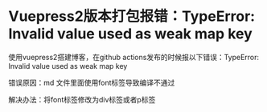 # Vuepress2版本打包报错：TypeError: Invalid value used as weak map key

使用vuepress2搭建博客，在github actions发布的时候报以下错误：TypeError: Invalid value used as weak map key

错误原因：md 文件里面使用font标签导致编译不通过

解决办法：将font标签修改为div标签或者p标签


